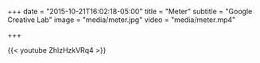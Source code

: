 +++
date = "2015-10-21T16:02:18-05:00"
title = "Meter"
subtitle = "Google Creative Lab"
image = "media/meter.jpg"
video = "media/meter.mp4"

+++

{{< youtube ZhlzHzkVRq4 >}}